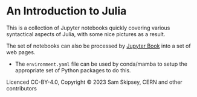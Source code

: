 # An Introduction to Julia

This is a collection of Jupyter notebooks quickly covering various syntactical aspects of Julia, with some nice pictures as a result.

The set of notebooks can also be processed by [Jupyter Book](https://jupyterbook.org/en/stable/intro.html) into a set of web pages.

- The `environment.yaml` file can be used by conda/mamba to setup the appropriate set of Python packages to do this.

Licenced CC-BY-4.0, Copyright © 2023 Sam Skipsey, CERN and other contributors
